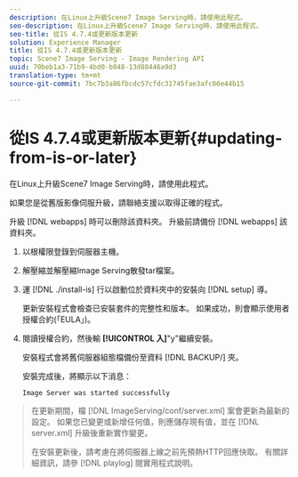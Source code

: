 ```yaml
---
description: 在Linux上升級Scene7 Image Serving時，請使用此程式。
seo-description: 在Linux上升級Scene7 Image Serving時，請使用此程式。
seo-title: 從IS 4.7.4或更新版本更新
solution: Experience Manager
title: 從IS 4.7.4或更新版本更新
topic: Scene7 Image Serving - Image Rendering API
uuid: 70beb1a3-71b9-4bd0-b048-13d88446a9d3
translation-type: tm+mt
source-git-commit: 7bc7b3a86fbcdc57cfdc31745fae3afc06e44b15

---
```



# 從IS 4.7.4或更新版本更新{#updating-from-is-or-later}

在Linux上升級Scene7 Image Serving時，請使用此程式。

如果您是從舊版影像伺服升級，請聯絡支援以取得正確的程式。

升級 [!DNL webapps] 時可以刪除該資料夾。 升級前請備份 [!DNL webapps] 該資料夾。

1. 以根權限登錄到伺服器主機。
1. 解壓縮並解壓縮Image Serving散發tar檔案。
1. 運 [!DNL ./install-is] 行以啟動位於資料夾中的安裝向 [!DNL setup] 導。

   更新安裝程式會檢查已安裝套件的完整性和版本。 如果成功，則會顯示使用者授權合約(「EULA」)。
1. 閱讀授權合約，然後輸 **[!UICONTROL 入]**&quot;y&quot;繼續安裝。

   安裝程式會將舊伺服器組態檔備份至資料 [!DNL BACKUP/] 夾。

   安裝完成後，將顯示以下消息：

   `Image Server was started successfully`
>在更新期間，檔 [!DNL ImageServing/conf/server.xml] 案會更新為最新的設定。 如果您已變更或新增任何值，則應儲存現有值，並在 [!DNL server.xml] 升級後重新實作變更。
>
>在安裝更新後，請考慮在將伺服器上線之前先預熱HTTP回應快取。 有關詳細資訊，請參 [!DNL playlog] 閱實用程式說明。

